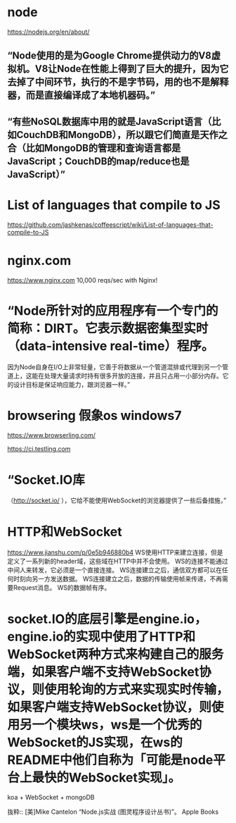 # node
https://nodejs.org/en/about/

## “Node使用的是为Google Chrome提供动力的V8虚拟机。V8让Node在性能上得到了巨大的提升，因为它去掉了中间环节，执行的不是字节码，用的也不是解释器，而是直接编译成了本地机器码。”

## “有些NoSQL数据库中用的就是JavaScript语言（比如CouchDB和MongoDB），所以跟它们简直是天作之合（比如MongoDB的管理和查询语言都是JavaScript；CouchDB的map/reduce也是JavaScript）”


# List of languages that compile to JS
https://github.com/jashkenas/coffeescript/wiki/List-of-languages-that-compile-to-JS

# nginx.com
https://www.nginx.com
10,000 reqs/sec with Nginx!

# “Node所针对的应用程序有一个专门的简称：DIRT。它表示数据密集型实时（data-intensive real-time）程序。
因为Node自身在I/O上非常轻量，它善于将数据从一个管道混排或代理到另一个管道上，这能在处理大量请求时持有很多开放的连接，并且只占用一小部分内存。它的设计目标是保证响应能力，跟浏览器一样。”

# browsering 假象os windows7
https://www.browserling.com/

https://ci.testling.com

# “Socket.IO库
（http://socket.io/ ），它给不能使用WebSocket的浏览器提供了一些后备措施，”


# HTTP和WebSocket
https://www.jianshu.com/p/0e5b946880b4
WS使用HTTP来建立连接，但是定义了一系列新的header域，这些域在HTTP中并不会使用。
WS的连接不能通过中间人来转发，它必须是一个直接连接。
WS连接建立之后，通信双方都可以在任何时刻向另一方发送数据。
WS连接建立之后，数据的传输使用帧来传递，不再需要Request消息。
WS的数据帧有序。

# socket.IO的底层引擎是engine.io，engine.io的实现中使用了HTTP和WebSocket两种方式来构建自己的服务端，如果客户端不支持WebSocket协议，则使用轮询的方式来实现实时传输，如果客户端支持WebSocket协议，则使用另一个模块ws，ws是一个优秀的WebSocket的JS实现，在ws的README中他们自称为「可能是node平台上最快的WebSocket实现」。
koa + WebSocket + mongoDB

抜粋:: [美]Mike Cantelon  “Node.js实战 (图灵程序设计丛书)”。 Apple Books  

